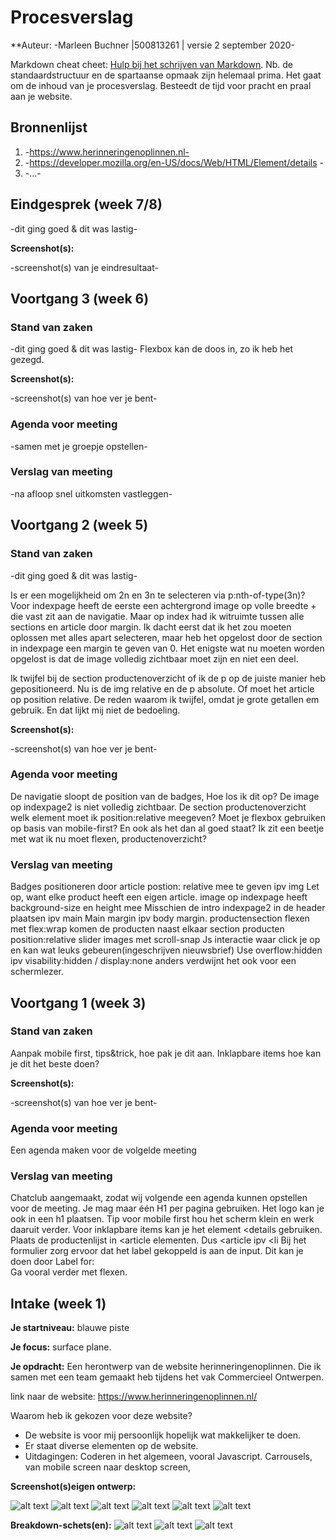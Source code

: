 # Procesverslag
**Auteur: -Marleen Buchner |500813261 | versie 2 september 2020-

Markdown cheat cheet: [Hulp bij het schrijven van Markdown](https://github.com/adam-p/markdown-here/wiki/Markdown-Cheatsheet). Nb. de standaardstructuur en de spartaanse opmaak zijn helemaal prima. Het gaat om de inhoud van je procesverslag. Besteedt de tijd voor pracht en praal aan je website.



## Bronnenlijst
1. -https://www.herinneringenoplinnen.nl-
2. -https://developer.mozilla.org/en-US/docs/Web/HTML/Element/details -
3. -...-



## Eindgesprek (week 7/8)

-dit ging goed & dit was lastig-

**Screenshot(s):**

-screenshot(s) van je eindresultaat-



## Voortgang 3 (week 6)

### Stand van zaken

-dit ging goed & dit was lastig-
Flexbox kan de doos in, zo ik heb het gezegd. 

**Screenshot(s):**

-screenshot(s) van hoe ver je bent-

### Agenda voor meeting

-samen met je groepje opstellen-

### Verslag van meeting

-na afloop snel uitkomsten vastleggen-


## Voortgang 2 (week 5)

### Stand van zaken

-dit ging goed & dit was lastig-

Is er een mogelijkheid om 2n en 3n te selecteren via p:nth-of-type(3n)?
Voor indexpage heeft de eerste een achtergrond image op volle breedte + die vast zit aan de navigatie. Maar op index had ik witruimte tussen alle sections en article door margin. Ik dacht eerst dat ik het zou moeten oplossen met alles apart selecteren, maar heb het opgelost door de section in indexpage een margin te geven van 0. Het enigste wat nu moeten worden opgelost is dat de image volledig zichtbaar moet zijn en niet een deel.

Ik twijfel bij de section productenoverzicht of ik de p op de juiste manier heb gepositioneerd. Nu is de img relative en de p absolute. Of moet het article op position relative. De reden waarom ik twijfel, omdat je grote getallen em gebruik. En dat lijkt mij niet de bedoeling.

**Screenshot(s):**

-screenshot(s) van hoe ver je bent-

### Agenda voor meeting

De navigatie sloopt de position van de badges, Hoe los ik dit op?
De image op indexpage2 is niet volledig zichtbaar.
De section productenoverzicht welk element moet ik position:relative meegeven? 
Moet je flexbox gebruiken op basis van mobile-first? En ook als het dan al goed staat? 
Ik zit een beetje met wat ik nu moet flexen, productenoverzicht?


### Verslag van meeting

Badges positioneren door article postion: relative mee te geven ipv img
Let op, want elke product heeft een eigen article.
image op indexpage heeft background-size en height mee
Misschien de intro indexpage2 in de header plaatsen ipv main
Main margin ipv body margin.
productensection flexen met flex:wrap komen de producten naast elkaar 
section producten position:relative
slider images met scroll-snap
Js interactie waar click je op en kan wat leuks gebeuren(ingeschrijven nieuwsbrief)
Use overflow:hidden ipv visability:hidden / display:none anders verdwijnt het ook voor een schermlezer.



## Voortgang 1 (week 3)

### Stand van zaken
Aanpak mobile first, tips&trick, hoe pak je dit aan.
Inklapbare items hoe kan je dit het beste doen?




**Screenshot(s):**

-screenshot(s) van hoe ver je bent-

### Agenda voor meeting

Een agenda maken voor de volgelde meeting

### Verslag van meeting

Chatclub aangemaakt, zodat wij volgende een agenda kunnen opstellen voor de meeting.
Je mag maar één H1 per pagina gebruiken. Het logo kan je ook in een h1 plaatsen.
Tip voor mobile first hou het scherm klein en werk daaruit verder.
Voor inklapbare items kan je het element <details gebruiken.
Plaats de productenlijst in <article elementen. Dus <article ipv <li
Bij het formulier zorg ervoor dat het label gekoppeld is aan de input.
Dit kan je doen door Label for:    
Ga vooral verder met flexen.



## Intake (week 1)

**Je startniveau:** blauwe piste

**Je focus:** surface plane.

**Je opdracht:** Een herontwerp van de website herinneringenoplinnen. Die ik samen met een team gemaakt heb tijdens het vak Commercieel Ontwerpen.

link naar de website: https://www.herinneringenoplinnen.nl/

Waarom heb ik gekozen voor deze website?
* De website is voor mij persoonlijk hopelijk wat makkelijker te doen.
* Er staat diverse elementen op de website.
* Uitdagingen: Coderen in het algemeen, vooral Javascript. Carrousels, van mobile screen naar desktop screen, 

**Screenshot(s)eigen ontwerp:**

![alt text](images/eigenontwerpdeel1.png)
![alt text](images/eigenontwerpdeel2.png)
![alt text](images/eigenontwerpdeel3.png)
![alt text](images/eigenontwerpdeel4.png)
![alt text](images/eigenontwerpdeel5.png)
![alt text](images/eigenontwerpdeel6.png)


**Breakdown-schets(en):**
![alt text](images/breakdownschetsdeel1.png)
![alt text](images/breakdownschetsdeel2.png)
![alt text](images/breakdownschetsdeel3.png)



